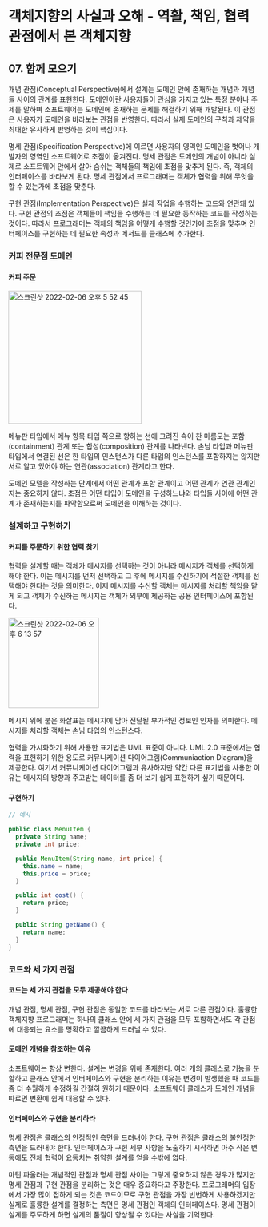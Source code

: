 # 객체지향의 사실과 오해 - 역활, 책임, 협력 관점에서 본 객체지향

## 07. 함께 모으기

<p>
  개념 관점(Conceptual Perspective)에서 설계는 도메인 안에 존재하는 개념과 개념들 사이의 관계를 표현한다. 도메인이란 사용자들이 관심을 가지고 있는 특정 분야나 주제를 말하며 소프트웨어는 도메인에 존재하는 문제를 해결하기 위해 개발된다. 이 관점은 사용자가 도메인을 바라보는 관점을 반영한다. 따라서 실제 도메인의 구칙과 제약을 최대한 유사하게 반영하는 것이 핵심이다.
</p>

<p>
  명세 관점(Specification Perspective)에 이르면 사용자의 영역인 도메인을 벗어나 개발자의 영역인 소프트웨어로 초점이 옮겨진다. 명세 관점은 도메인의 개념이 아니라 실제로 소프트웨어 안에서 살아 숨쉬는 객체들의 책임에 초점을 맞추게 된다. 즉, 객체의 인터페이스를 바라보게 된다. 명세 관점에서 프로그래머는 객체가 협력을 위해 무엇을 할 수 있는가에 초점을 맞춘다.
</p>

<p>
  구현 관점(Implementation Perspective)은 실제 작업을 수행하는 코드와 연관돼 있다. 구현 관점의 초점은 객체들이 책임을 수행하는 데 필요한 동작하는 코드를 작성하는 것이다. 따라서 프로그래머는 객체의 책임을 어떻게 수행할 것인가에 초점을 맞추며 인터페이스를 구현하는 데 필요한 속성과 메서드를 클래스에 추가한다.
</p>

### 커피 전문점 도메인

#### 커피 주문

<img width="266" alt="스크린샷 2022-02-06 오후 5 52 45" src="https://user-images.githubusercontent.com/38815618/152673930-8f0b8c66-14fc-411a-ace5-087d8191055c.png">

<p>
  메뉴판 타입에서 메뉴 항목 타입 쪽으로 향하는 선에 그려진 속이 찬 마름모는 포함(containment) 관계 또는 합성(composition) 관계를 나타낸다. 손님 타입과 메뉴판 타입에서 연결된 선은 한 타입의 인스턴스가 다른 타입의 인스턴스를 포함하지는 않지만 서로 알고 있어야 하는 연관(association) 관계라고 한다.
</p>

<p>
  도메인 모델을 작성하는 단계에서 어떤 관계가 포함 관계이고 어떤 관계가 연관 관계인지는 중요하지 않다. 초점은 어떤 타입이 도메인을 구성하느냐와 타입들 사이에 어떤 관계가 존재하는지를 파악함으로써 도메인을 이해하는 것이다.
</p>

### 설계하고 구현하기

#### 커피를 주문하기 위한 협력 찾기

<p>
  협력을 설계할 때는 객체가 메시지를 선택하는 것이 아니라 메시지가 객체를 선택하게 해야 한다. 이는 메시지를 먼저 선택하고 그 후에 메시지를 수신하기에 적절한 객체를 선택해야 한다는 것을 의미한다. 이제 메시지를 수신할 객체는 메시지를 처리할 책임을 맡게 되고 객체가 수신하는 메시지는 객체가 외부에 제공하는 공용 인터페이스에 포함된다.
</p>

<img width="181" alt="스크린샷 2022-02-06 오후 6 13 57" src="https://user-images.githubusercontent.com/38815618/152674464-d8983a01-dd10-4a5b-8b36-de109550c30f.png">

<p>
  메시지 위에 붙은 화살표는 메시지에 담아 전달될 부가적인 정보인 인자를 의미한다. 메시지를 처리할 객체는 손님 타입의 인스턴스다.
</p>

<p>
  협력을 가시화하기 위해 사용한 표기법은 UML 표준이 아니다. UML 2.0 표준에서는 협력을 표현하기 위한 용도로 커뮤니케이션 다이어그램(Communiaction Diagram)을 제공한다. 여기서 커뮤니케이션 다이어그램과 유사하지만 약간 다른 표기법을 사용한 이유는 메시지의 방향과 주고받는 데이터를 좀 더 보기 쉽게 표현하기 싶기 때문이다.
</p>

#### 구현하기

```java
// 예시

public class MenuItem {
  private String name;
  private int price;

  public MenuItem(String name, int price) {
    this.name = name;
    this.price = price;
  }

  public int cost() {
    return price;
  }

  public String getName() {
    return name;
  }
}
```

### 코드와 세 가지 관점

#### 코드는 세 가지 관점을 모두 제공해야 한다

<p>
  개념 관점, 명세 관점, 구현 관점은 동일한 코드를 바라보는 서로 다른 관점이다. 훌륭한 객체지향 프로그래머는 하나의 클래스 안에 세 가지 관점을 모두 포함하면서도 각 관점에 대응되는 요소를 명확하고 깔끔하게 드러낼 수 있다.
</p>

#### 도메인 개념을 참조하는 이유

<p>
  소프트웨어는 항상 변한다. 설계는 변경을 위해 존재한다. 여러 개의 클래스로 기능을 분할하고 클래스 안에서 인터페이스와 구현을 분리하는 이유는 변경이 발생했을 때 코드를 좀 더 수월하게 수정하길 간절히 원하기 때문이다. 소프트웨어 클래스가 도메인 개념을 따르면 변환에 쉽게 대응할 수 있다.
</p>

#### 인터페이스와 구현을 분리하라

<p>
  명세 관점은 클래스의 안정적인 측면을 드러내야 한다. 구현 관점은 클래스의 불안정한 측면을 드러내야 한다. 인터페이스가 구현 세부 사항을 노출하기 시작하면 아주 작은 변동에도 전체 협력이 요동치는 취약한 설계를 얻을 수밖에 없다.
</p>

<p>
  마틴 파울러는 개념적인 관점과 명세 관점 사이는 그렇게 중요하지 않은 경우가 많지만 명세 관점과 구현 관점을 분리하는 것은 매우 중요하다고 주장한다. 프로그래머의 입장에서 가장 많이 접하게 되는 것은 코드이므로 구현 관점을 가장 빈번하게 사용하겠지만 실제로 훌륭한 설계를 결정하는 측면은 명세 관점인 객체의 인터페이스다. 명세 관점이 설계를 주도하게 하면 설계의 품질이 향상될 수 있다는 사실을 기억한다.
</p>
